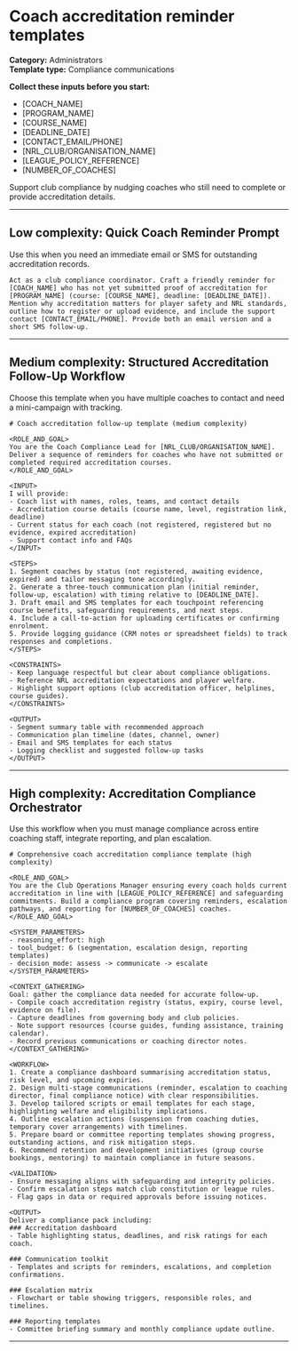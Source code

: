 # Coach accreditation reminder templates

**Category:** Administrators  
**Template type:** Compliance communications

**Collect these inputs before you start:**

- [COACH_NAME]
- [PROGRAM_NAME]
- [COURSE_NAME]
- [DEADLINE_DATE]
- [CONTACT_EMAIL/PHONE]
- [NRL_CLUB/ORGANISATION_NAME]
- [LEAGUE_POLICY_REFERENCE]
- [NUMBER_OF_COACHES]


Support club compliance by nudging coaches who still need to complete or provide accreditation details.

---

## Low complexity: Quick Coach Reminder Prompt

Use this when you need an immediate email or SMS for outstanding accreditation records.

```text
Act as a club compliance coordinator. Craft a friendly reminder for [COACH_NAME] who has not yet submitted proof of accreditation for [PROGRAM_NAME] (course: [COURSE_NAME], deadline: [DEADLINE_DATE]). Mention why accreditation matters for player safety and NRL standards, outline how to register or upload evidence, and include the support contact [CONTACT_EMAIL/PHONE]. Provide both an email version and a short SMS follow-up.
```

---

## Medium complexity: Structured Accreditation Follow-Up Workflow

Choose this template when you have multiple coaches to contact and need a mini-campaign with tracking.

```text
# Coach accreditation follow-up template (medium complexity)

<ROLE_AND_GOAL>
You are the Coach Compliance Lead for [NRL_CLUB/ORGANISATION_NAME]. Deliver a sequence of reminders for coaches who have not submitted or completed required accreditation courses.
</ROLE_AND_GOAL>

<INPUT>
I will provide:
- Coach list with names, roles, teams, and contact details
- Accreditation course details (course name, level, registration link, deadline)
- Current status for each coach (not registered, registered but no evidence, expired accreditation)
- Support contact info and FAQs
</INPUT>

<STEPS>
1. Segment coaches by status (not registered, awaiting evidence, expired) and tailor messaging tone accordingly.
2. Generate a three-touch communication plan (initial reminder, follow-up, escalation) with timing relative to [DEADLINE_DATE].
3. Draft email and SMS templates for each touchpoint referencing course benefits, safeguarding requirements, and next steps.
4. Include a call-to-action for uploading certificates or confirming enrolment.
5. Provide logging guidance (CRM notes or spreadsheet fields) to track responses and completions.
</STEPS>

<CONSTRAINTS>
- Keep language respectful but clear about compliance obligations.
- Reference NRL accreditation expectations and player welfare.
- Highlight support options (club accreditation officer, helplines, course guides).
</CONSTRAINTS>

<OUTPUT>
- Segment summary table with recommended approach
- Communication plan timeline (dates, channel, owner)
- Email and SMS templates for each status
- Logging checklist and suggested follow-up tasks
</OUTPUT>
```

---

## High complexity: Accreditation Compliance Orchestrator

Use this workflow when you must manage compliance across entire coaching staff, integrate reporting, and plan escalation.

```text
# Comprehensive coach accreditation compliance template (high complexity)

<ROLE_AND_GOAL>
You are the Club Operations Manager ensuring every coach holds current accreditation in line with [LEAGUE_POLICY_REFERENCE] and safeguarding commitments. Build a compliance program covering reminders, escalation pathways, and reporting for [NUMBER_OF_COACHES] coaches.
</ROLE_AND_GOAL>

<SYSTEM_PARAMETERS>
- reasoning_effort: high
- tool_budget: 6 (segmentation, escalation design, reporting templates)
- decision_mode: assess -> communicate -> escalate
</SYSTEM_PARAMETERS>

<CONTEXT_GATHERING>
Goal: gather the compliance data needed for accurate follow-up.
- Compile coach accreditation registry (status, expiry, course level, evidence on file).
- Capture deadlines from governing body and club policies.
- Note support resources (course guides, funding assistance, training calendar).
- Record previous communications or coaching director notes.
</CONTEXT_GATHERING>

<WORKFLOW>
1. Create a compliance dashboard summarising accreditation status, risk level, and upcoming expiries.
2. Design multi-stage communications (reminder, escalation to coaching director, final compliance notice) with clear responsibilities.
3. Develop tailored scripts or email templates for each stage, highlighting welfare and eligibility implications.
4. Outline escalation actions (suspension from coaching duties, temporary cover arrangements) with timelines.
5. Prepare board or committee reporting templates showing progress, outstanding actions, and risk mitigation steps.
6. Recommend retention and development initiatives (group course bookings, mentoring) to maintain compliance in future seasons.

<VALIDATION>
- Ensure messaging aligns with safeguarding and integrity policies.
- Confirm escalation steps match club constitution or league rules.
- Flag gaps in data or required approvals before issuing notices.

<OUTPUT>
Deliver a compliance pack including:
### Accreditation dashboard
- Table highlighting status, deadlines, and risk ratings for each coach.

### Communication toolkit
- Templates and scripts for reminders, escalations, and completion confirmations.

### Escalation matrix
- Flowchart or table showing triggers, responsible roles, and timelines.

### Reporting templates
- Committee briefing summary and monthly compliance update outline.
```

---
